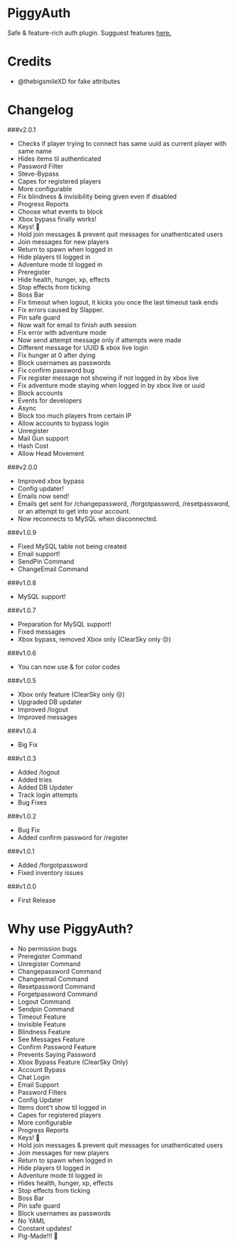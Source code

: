 # PiggyAuth
Safe & feature-rich auth plugin. Sugguest features [here.](https://github.com/MCPEPIG/PiggyAuth/issues/10)

# Credits
* @thebigsmileXD for fake attributes


# Changelog

###v2.0.1
* Checks if player trying to connect has same uuid as current player with same name
* Hides items til authenticated
* Password Filter
* Steve-Bypass
* Capes for registered players
* More configurable
* Fix blindness & invisibility being given even if disabled
* Progress Reports
* Choose what events to block
* Xbox bypass finally works!
* Keys! :key:
* Hold join messages & prevent quit messages for unathenticated users
* Join messages for new players
* Return to spawn when logged in
* Hide players til logged in
* Adventure mode til logged in
* Preregister
* Hide health, hunger, xp, effects
* Stop effects from ticking
* Boss Bar
* Fix timeout when logout, it kicks you once the last timeout task ends
* Fix errors caused by Slapper.
* Pin safe guard
* Now wait for email to finish auth session
* Fix error with adventure mode
* Now send attempt message only if attempts were made
* Different message for UUID & xbox live login
* Fix hunger at 0 after dying
* Block usernames as passwords
* Fix confirm password bug
* Fix register message not showing if not logged in by xbox live
* Fix adventure mode staying when logged in by xbox live or uuid
* Block accounts
* Events for developers
* Async
* Block too much players from certain IP
* Allow accounts to bypass login
* Unregister
* Mail Gun support
* Hash Cost
* Allow Head Movement

###v2.0.0
* Improved xbox bypass
* Config updater!
* Emails now send! 
* Emails get sent for /changepassword, /forgotpassword, /resetpassword, or an attempt to get into your account.
* Now reconnects to MySQL when disconnected.

###v1.0.9
* Fixed MySQL table not being created
* Email support! 
* SendPin Command 
* ChangeEmail Command

###v1.0.8
* MySQL support!

###v1.0.7
* Preparation for MySQL support!
* Fixed messages
* Xbox bypass, removed Xbox only (ClearSky only :unamused:)

###v1.0.6
* You can now use & for color codes

###v1.0.5
* Xbox only feature (ClearSky only :unamused:)
* Upgraded DB updater
* Improved /logout
* Improved messages

###v1.0.4
* Big Fix

###v1.0.3
* Added /logout
* Added tries
* Added DB Updater
* Track login attempts
* Bug Fixes

###v1.0.2
* Bug Fix
* Added confirm password for /register

###v1.0.1
* Added /forgotpassword
* Fixed inventory issues

###v1.0.0
* First Release

# Why use PiggyAuth?
* No permission bugs
* Preregister Command
* Unregister Command
* Changepassword Command
* Changeemail Command
* Resetpassword Command
* Forgetpassword Command
* Logout Command
* Sendpin Command
* Timeout Feature
* Invisible Feature
* Blindness Feature
* See Messages Feature
* Confirm Password Feature 
* Prevents Saying Password
* Xbox Bypass Feature (ClearSky Only)
* Account Bypass
* Chat Login
* Email Support
* Password Filters
* Config Updater
* Items dont't show til logged in
* Capes for registered players
* More configurable
* Progress Reports
* Keys! :key:
* Hold join messages & prevent quit messages for unathenticated users
* Join messages for new players
* Return to spawn when logged in
* Hide players til logged in
* Adventure mode til logged in
* Hides health, hunger, xp, effects
* Stop effects from ticking
* Boss Bar
* Pin safe guard
* Block usernames as passwords
* No YAML
* Constant updates!
* Pig-Made!!! :pig:
